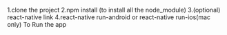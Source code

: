 1.clone the project
2.npm install   (to install all the node_module)
3.(optional) react-native link
4.react-native run-android or react-native run-ios(mac only)
To Run the app
